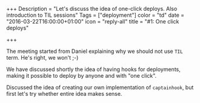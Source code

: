 +++
Description = "Let's discuss the idea of one-click deploys. Also introduction to TIL sessions"
Tags = ["deployment"]
color = "td"
date = "2016-03-22T16:00:00+01:00"
icon = "reply-all"
title = "#1: One click deploys"

+++

The meeting started from Daniel explaining why we should not use `TIL` term.
He's right, we won't ;-)

We have discussed shortly the idea of having hooks for deployments, making it
possible to deploy by anyone and with "one click".

Discussed the idea of creating our own implementation of `captainhook`, but
first let's try whether entire idea makes sense.
